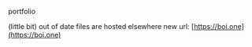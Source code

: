portfolio

(little bit) out of date
files are hosted elsewhere
new url: [https://boi.one](https://boi.one)
